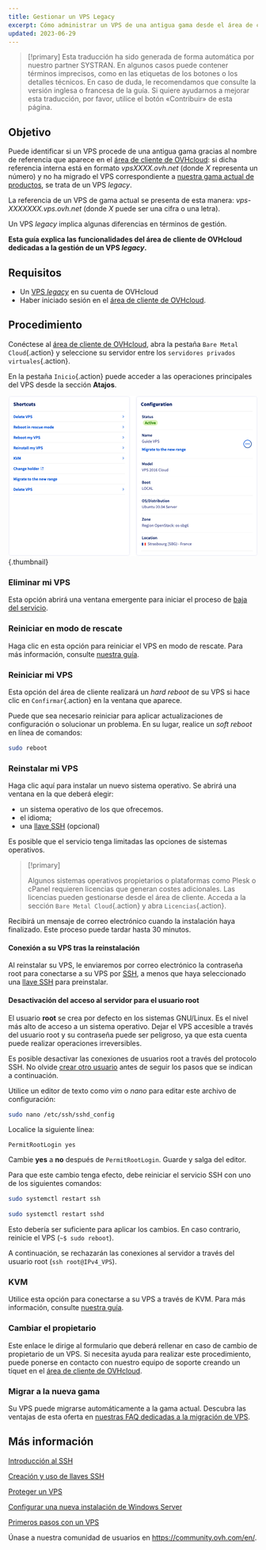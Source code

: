 ```yaml
---
title: Gestionar un VPS Legacy
excerpt: Cómo administrar un VPS de una antigua gama desde el área de cliente de OVHcloud
updated: 2023-06-29
---
```


> [!primary]
> Esta traducción ha sido generada de forma automática por nuestro partner SYSTRAN. En algunos casos puede contener términos imprecisos, como en las etiquetas de los botones o los detalles técnicos. En caso de duda, le recomendamos que consulte la versión inglesa o francesa de la guía. Si quiere ayudarnos a mejorar esta traducción, por favor, utilice el botón «Contribuir» de esta página.
> 

## Objetivo

Puede identificar si un VPS procede de una antigua gama gracias al nombre de referencia que aparece en el [área de cliente de OVHcloud](https://ca.ovh.com/auth/?action=gotomanager&from=https://www.ovh.com/world/&ovhSubsidiary=ws): si dicha referencia interna está en formato *vpsXXXX.ovh.net* (donde *X* representa un número) y no ha migrado el VPS correspondiente a [nuestra gama actual de productos](https://www.ovhcloud.com/es/vps/), se trata de un VPS *legacy*. 

La referencia de un VPS de gama actual se presenta de esta manera: *vps-XXXXXXX.vps.ovh.net* (donde *X* puede ser una cifra o una letra).

Un VPS *legacy* implica algunas diferencias en términos de gestión.

**Esta guía explica las funcionalidades del área de cliente de OVHcloud dedicadas a la gestión de un VPS *legacy*.**

## Requisitos

- Un [VPS *legacy*](https://www.ovhcloud.com/es/vps/) en su cuenta de OVHcloud
- Haber iniciado sesión en el [área de cliente de OVHcloud](https://ca.ovh.com/auth/?action=gotomanager&from=https://www.ovh.com/world/&ovhSubsidiary=ws).

## Procedimiento

Conéctese al [área de cliente de OVHcloud](https://ca.ovh.com/auth/?action=gotomanager&from=https://www.ovh.com/world/&ovhSubsidiary=ws), abra la pestaña `Bare Metal Cloud`{.action} y seleccione su servidor entre los `servidores privados virtuales`{.action}.

En la pestaña `Inicio`{.action} puede acceder a las operaciones principales del VPS desde la sección **Atajos**.

![controlpanel](images/legacy_vps_1.png){.thumbnail}

### Eliminar mi VPS

Esta opción abrirá una ventana emergente para iniciar el proceso de [baja del servicio](/pages/account_and_service_management/managing_billing_payments_and_services/how_to_cancel_services).

### Reiniciar en modo de rescate

Haga clic en esta opción para reiniciar el VPS en modo de rescate. Para más información, consulte [nuestra guía](/pages/bare_metal_cloud/virtual_private_servers/rescue).

### Reiniciar mi VPS

Esta opción del área de cliente realizará un *hard reboot* de su VPS si hace clic en `Confirmar`{.action} en la ventana que aparece.

Puede que sea necesario reiniciar para aplicar actualizaciones de configuración o solucionar un problema. En su lugar, realice un *soft reboot* en línea de comandos:

```bash
sudo reboot
```

### Reinstalar mi VPS

Haga clic aquí para instalar un nuevo sistema operativo. Se abrirá una ventana en la que deberá elegir:

- un sistema operativo de los que ofrecemos.
- el idioma;
- una [llave SSH](/pages/bare_metal_cloud/dedicated_servers/creating-ssh-keys-dedicated) (opcional)

Es posible que el servicio tenga limitadas las opciones de sistemas operativos.

> [!primary]
>
> Algunos sistemas operativos propietarios o plataformas como Plesk o cPanel requieren licencias que generan costes adicionales. Las licencias pueden gestionarse desde el área de cliente. Acceda a la sección `Bare Metal Cloud`{.action} y abra `Licencias`{.action}.

Recibirá un mensaje de correo electrónico cuando la instalación haya finalizado. Este proceso puede tardar hasta 30 minutos.

#### Conexión a su VPS tras la reinstalación

Al reinstalar su VPS, le enviaremos por correo electrónico la contraseña root para conectarse a su VPS por [SSH](/pages/bare_metal_cloud/dedicated_servers/ssh_introduction), a menos que haya seleccionado una [llave SSH](/pages/bare_metal_cloud/dedicated_servers/creating-ssh-keys-dedicated) para preinstalar.

#### Desactivación del acceso al servidor para el usuario root

El usuario **root** se crea por defecto en los sistemas GNU/Linux. Es el nivel más alto de acceso a un sistema operativo. Dejar el VPS accesible a través del usuario root y su contraseña puede ser peligroso, ya que esta cuenta puede realizar operaciones irreversibles.

Es posible desactivar las conexiones de usuarios root a través del protocolo SSH. No olvide [crear otro usuario](/pages/bare_metal_cloud/virtual_private_servers/secure_your_vps#createuser) antes de seguir los pasos que se indican a continuación.

Utilice un editor de texto como *vim* o *nano* para editar este archivo de configuración:

```bash
sudo nano /etc/ssh/sshd_config
```

Localice la siguiente línea:

```console
PermitRootLogin yes 
```

Cambie **yes** a **no** después de `PermitRootLogin`. Guarde y salga del editor.

Para que este cambio tenga efecto, debe reiniciar el servicio SSH con uno de los siguientes comandos:

```bash
sudo systemctl restart ssh
```

```bash
sudo systemctl restart sshd
```

Esto debería ser suficiente para aplicar los cambios. En caso contrario, reinicie el VPS (`~$ sudo reboot`).

A continuación, se rechazarán las conexiones al servidor a través del usuario root (`ssh root@IPv4_VPS`).

### KVM

Utilice esta opción para conectarse a su VPS a través de KVM. Para más información, consulte [nuestra guía](/pages/bare_metal_cloud/virtual_private_servers/using_kvm_for_vps).

### Cambiar el propietario

Este enlace le dirige al formulario que deberá rellenar en caso de cambio de propietario de un VPS. Si necesita ayuda para realizar este procedimiento, puede ponerse en contacto con nuestro equipo de soporte creando un tíquet en el [área de cliente de OVHcloud](https://ca.ovh.com/auth/?action=gotomanager&from=https://www.ovh.com/world/&ovhSubsidiary=ws).

### Migrar a la nueva gama

Su VPS puede migrarse automáticamente a la gama actual. Descubra las ventajas de esta oferta en [nuestras FAQ dedicadas a la migración de VPS](https://www.ovhcloud.com/es/vps/vps-offer-migration/).

## Más información

[Introducción al SSH](/pages/bare_metal_cloud/dedicated_servers/ssh_introduction)

[Creación y uso de llaves SSH](/pages/bare_metal_cloud/dedicated_servers/creating-ssh-keys-dedicated)

[Proteger un VPS](/pages/bare_metal_cloud/virtual_private_servers/secure_your_vps)

[Configurar una nueva instalación de Windows Server](/pages/bare_metal_cloud/virtual_private_servers/windows_first_config)

[Primeros pasos con un VPS](/pages/bare_metal_cloud/virtual_private_servers/starting_with_a_vps)

Únase a nuestra comunidad de usuarios en <https://community.ovh.com/en/>.
